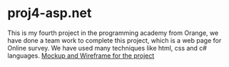 # proj4-asp.net
This is my fourth project in the programming academy from Orange, we have done a team work to complete this project, which is a web page for Online survey. We have used many techniques like html, css and c# languages.
[Mockup and Wireframe for the project](https://miro.com/app/board/uXjVP9tUnbA=/?share_link_id=911584856109)
